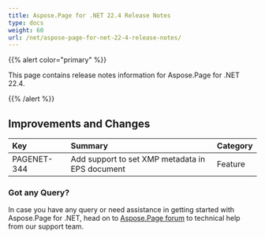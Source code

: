 ```yaml
---
title: Aspose.Page for .NET 22.4 Release Notes
type: docs
weight: 60
url: /net/aspose-page-for-net-22-4-release-notes/
---
```


{{% alert color="primary" %}}

This page contains release notes information for Aspose.Page for .NET 22.4.

{{% /alert %}}
## **Improvements and Changes**

|**Key**|**Summary**|**Category**|
| :- | :- | :- |
|PAGENET-344|Add support to set XMP metadata in EPS document|Feature|
### **Got any Query?**
In case you have any query or need assistance in getting started with Aspose.Page for .NET, head on to [Aspose.Page forum](https://forum.aspose.com/c/page/39) to technical help from our support team.
